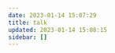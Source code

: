 ```yaml
---
date: 2023-01-14 15:07:29
title: talk
updated: 2023-01-14 15:08:15
sidebar: []
---
```

<script
  type="text/javascript"
  src="//cdn.jsdelivr.net/gh/Uyoahz26/daodao@main/dist/qexo-dao.min.js"
  charset="utf-8"
></script>
<script>
  qexoDaodao
    ?.init({
      el: "qexo",
      avatar: "https://www.wyblog1.tk/media/images/custom-headerLogo.ico",
      name: "无影",
      limit: 10,
      fromColor: "#000a85",
      useLoadingImg: ture,
      baseURL: "https://qexo.wyblog1.tk/",
    })
    .then(function () {
      console.log("daodao加载成功")
    })
</script>
